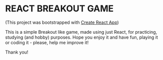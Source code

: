 # REACT BREAKOUT GAME

(This project was bootstrapped with [Create React App](https://github.com/facebook/create-react-app))

This is a simple Breakout like game, made using just React, for practicing, studying (and hobby) purposes.
Hope you enjoy it and have fun, playing it or coding it - please, help me improve it!

Thank you!

